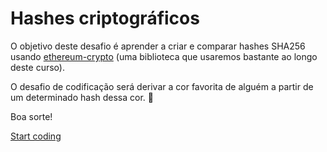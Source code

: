 # Hashes criptográficos

O objetivo deste desafio é aprender a criar e comparar hashes SHA256 usando [ethereum-crypto](https://github.com/ethereum/js-ethereum-cryptography) (uma biblioteca que usaremos bastante ao longo deste curso).

O desafio de codificação será derivar a cor favorita de alguém a partir de um determinado hash dessa cor. 🎨

Boa sorte!

[Start coding](./01-Find_Favorite_Color)
